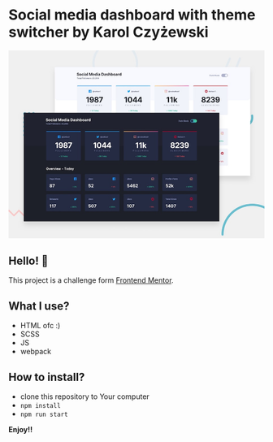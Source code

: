 # Social media dashboard with theme switcher by Karol Czyżewski

![Design preview for the Social media dashboard with theme switcher coding challenge](./design/desktop-preview.jpg)

## Hello! 👋

This project is a challenge form [Frontend Mentor](https://www.frontendmentor.io).

## What I use?

- HTML ofc :)
- SCSS
- JS
- webpack

## How to install?

- clone this repository to Your computer
- `npm install`
- `npm run start`

**Enjoy!!**
